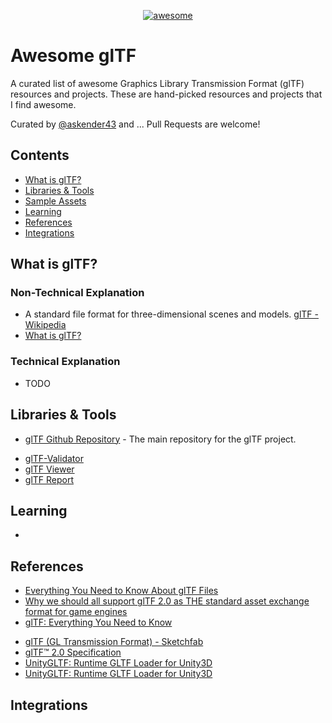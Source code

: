 <p align="center">
  <a href="https://awesome.re"><img alt="awesome" src="https://awesome.re/badge.svg" /></a>
</p>

# Awesome glTF
A curated list of awesome Graphics Library Transmission Format (glTF) resources and projects. These are hand-picked resources and projects that I find awesome.

Curated by [@askender43](https://twitter.com/askender43) and ...
Pull Requests are welcome!

## Contents
- [What is glTF?](#what-is-glTF)
- [Libraries & Tools](#libraries--tools)
- [Sample Assets](#sample-assets)
- [Learning](#learning)
- [References](#references)
- [Integrations](#integrations)

## What is glTF?
### Non-Technical Explanation
- A standard file format for three-dimensional scenes and models. [glTF - Wikipedia](https://en.wikipedia.org/wiki/GlTF)
- [What is glTF?](https://www.khronos.org/gltf/)

### Technical Explanation
* TODO

## Libraries & Tools
* [glTF Github Repository](https://github.com/KhronosGroup/glTF) - The main repository for the glTF project.
- [glTF-Validator](https://github.com/KhronosGroup/glTF-Validator)
- [glTF Viewer](https://gltf-viewer.donmccurdy.com/)
- [glTF Report](https://gltf.report/)

## Learning
- [](https://github.com/KhronosGroup/glTF-Tutorials)

## References
* [Everything You Need to Know About glTF Files](https://www.marxentlabs.com/gltf-files/)
* [Why we should all support glTF 2.0 as THE standard asset exchange format for game engines](https://godotengine.org/article/we-should-all-use-gltf-20-export-3d-assets-game-engines/)
* [glTF: Everything You Need to Know](https://www.threekit.com/blog/gltf-everything-you-need-to-know)
- [glTF (GL Transmission Format) - Sketchfab](https://sketchfab.com/features/gltf)
- [glTF™ 2.0 Specification](https://registry.khronos.org/glTF/specs/2.0/glTF-2.0.html)
- [UnityGLTF: Runtime GLTF Loader for Unity3D](https://github.com/KhronosGroup/UnityGLTF)
- [UnityGLTF: Runtime GLTF Loader for Unity3D](https://github.com/KhronosGroup/UnityGLTF)

## Integrations
